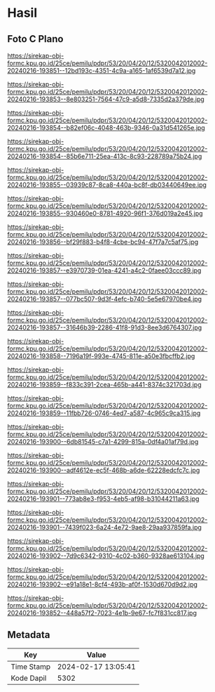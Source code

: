 # Hasil

## Foto C Plano

https://sirekap-obj-formc.kpu.go.id/25ce/pemilu/pdpr/53/20/04/20/12/5320042012002-20240216-193851--12bd193c-4351-4c9a-a165-1af6539d7a12.jpg

https://sirekap-obj-formc.kpu.go.id/25ce/pemilu/pdpr/53/20/04/20/12/5320042012002-20240216-193853--8e803251-7564-47c9-a5d8-7335d2a379de.jpg

https://sirekap-obj-formc.kpu.go.id/25ce/pemilu/pdpr/53/20/04/20/12/5320042012002-20240216-193854--b82ef06c-4048-463b-9346-0a31d541265e.jpg

https://sirekap-obj-formc.kpu.go.id/25ce/pemilu/pdpr/53/20/04/20/12/5320042012002-20240216-193854--85b6e711-25ea-413c-8c93-228789a75b24.jpg

https://sirekap-obj-formc.kpu.go.id/25ce/pemilu/pdpr/53/20/04/20/12/5320042012002-20240216-193855--03939c87-8ca8-440a-bc8f-db03440649ee.jpg

https://sirekap-obj-formc.kpu.go.id/25ce/pemilu/pdpr/53/20/04/20/12/5320042012002-20240216-193855--930460e0-8781-4920-96f1-376d019a2e45.jpg

https://sirekap-obj-formc.kpu.go.id/25ce/pemilu/pdpr/53/20/04/20/12/5320042012002-20240216-193856--bf29f883-b4f8-4cbe-bc94-47f7a7c5af75.jpg

https://sirekap-obj-formc.kpu.go.id/25ce/pemilu/pdpr/53/20/04/20/12/5320042012002-20240216-193857--e3970739-01ea-4241-a4c2-0faee03ccc89.jpg

https://sirekap-obj-formc.kpu.go.id/25ce/pemilu/pdpr/53/20/04/20/12/5320042012002-20240216-193857--077bc507-9d3f-4efc-b740-5e5e67970be4.jpg

https://sirekap-obj-formc.kpu.go.id/25ce/pemilu/pdpr/53/20/04/20/12/5320042012002-20240216-193857--31646b39-2286-41f8-91d3-8ee3d6764307.jpg

https://sirekap-obj-formc.kpu.go.id/25ce/pemilu/pdpr/53/20/04/20/12/5320042012002-20240216-193858--7196a19f-993e-4745-811e-a50e3fbcffb2.jpg

https://sirekap-obj-formc.kpu.go.id/25ce/pemilu/pdpr/53/20/04/20/12/5320042012002-20240216-193859--f833c391-2cea-465b-a441-8374c321703d.jpg

https://sirekap-obj-formc.kpu.go.id/25ce/pemilu/pdpr/53/20/04/20/12/5320042012002-20240216-193859--11fbb726-0746-4ed7-a587-4c965c9ca315.jpg

https://sirekap-obj-formc.kpu.go.id/25ce/pemilu/pdpr/53/20/04/20/12/5320042012002-20240216-193900--6db81545-c7a1-4299-815a-0df4a01af79d.jpg

https://sirekap-obj-formc.kpu.go.id/25ce/pemilu/pdpr/53/20/04/20/12/5320042012002-20240216-193900--adf4612e-ec5f-468b-a6de-62228edcfc7c.jpg

https://sirekap-obj-formc.kpu.go.id/25ce/pemilu/pdpr/53/20/04/20/12/5320042012002-20240216-193901--773ab8e3-f953-4eb5-af98-b31044211a63.jpg

https://sirekap-obj-formc.kpu.go.id/25ce/pemilu/pdpr/53/20/04/20/12/5320042012002-20240216-193901--7439f023-6a24-4e72-9ae8-29aa937859fa.jpg

https://sirekap-obj-formc.kpu.go.id/25ce/pemilu/pdpr/53/20/04/20/12/5320042012002-20240216-193902--7d9c6342-9310-4c02-b360-9328ae613104.jpg

https://sirekap-obj-formc.kpu.go.id/25ce/pemilu/pdpr/53/20/04/20/12/5320042012002-20240216-193902--e91a18e1-8cf4-493b-af0f-1530d670d9d2.jpg

https://sirekap-obj-formc.kpu.go.id/25ce/pemilu/pdpr/53/20/04/20/12/5320042012002-20240216-193852--448a57f2-7023-4e1b-9e67-fc7f831cc817.jpg


## Metadata

| Key        | Value               |
| ---------- | ------------------- |
| Time Stamp | 2024-02-17 13:05:41 |
| Kode Dapil | 5302                |



